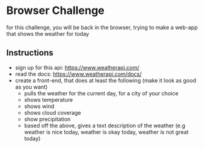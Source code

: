 # Browser Challenge

for this challenge, you will be back in the browser, trying to make a web-app that shows the weather for today

## Instructions

- sign up for this api: https://www.weatherapi.com/
- read the docs: https://www.weatherapi.com/docs/
- create a front-end, that does at least the following (make it look as good as you want)
  - pulls the weather for the current day, for a city of your choice
  - shows temperature
  - shows wind
  - shows cloud coverage
  - show precipitation
  - based off the above, gives a text description of the weather (e.g weather is nice today, weather is okay today, weather is not great today)